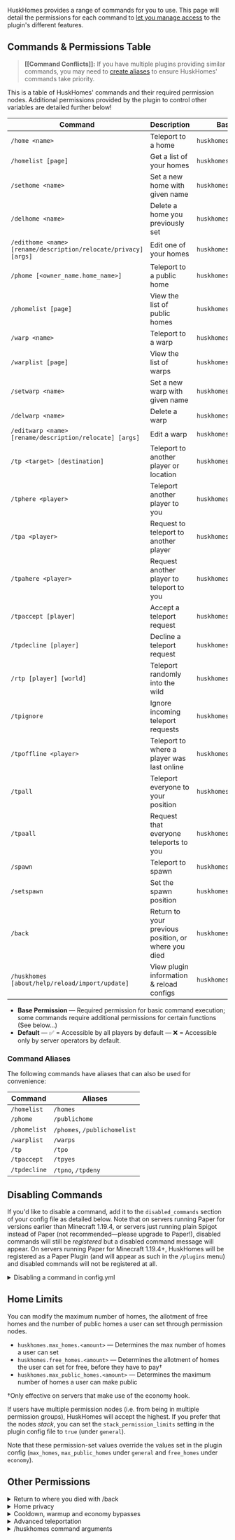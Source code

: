 HuskHomes provides a range of commands for you to use. This page will detail the permissions for each command to [let you manage access](managing-access) to the plugin's different features.

## Commands & Permissions Table
> **[[Command Conflicts]]:** If you have multiple plugins providing similar commands, you may need to [create aliases](command-conflicts) to ensure HuskHomes' commands take priority.

This is a table of HuskHomes' commands and their required permission nodes. Additional permissions provided by the plugin to control other variables are detailed further below!

| Command                                                         | Description                                         | Base Permission               | Default |
|-----------------------------------------------------------------|-----------------------------------------------------|-------------------------------|:-------:|
| `/home <name>`                                                  | Teleport to a home                                  | `huskhomes.command.home`      |    ✅    |
| `/homelist [page]`                                              | Get a list of your homes                            | `huskhomes.command.homelist`  |    ✅    |
| `/sethome <name>`                                               | Set a new home with given name                      | `huskhomes.command.sethome`   |    ✅    |
| `/delhome <name>`                                               | Delete a home you previously set                    | `huskhomes.command.delhome`   |    ✅    |
| `/edithome <name> [rename/description/relocate/privacy] [args]` | Edit one of your homes                              | `huskhomes.command.edithome`  |    ✅    |
| `/phome [<owner_name.home_name>]`                               | Teleport to a public home                           | `huskhomes.command.phome`     |    ✅    |
| `/phomelist [page]`                                             | View the list of public homes                       | `huskhomes.command.phomelist` |    ✅    |
| `/warp <name>`                                                  | Teleport to a warp                                  | `huskhomes.command.warp`      |    ✅    |
| `/warplist [page]`                                              | View the list of warps                              | `huskhomes.command.warplist`  |    ✅    |
| `/setwarp <name>`                                               | Set a new warp with given name                      | `huskhomes.command.setwarp`   |    ❌    |
| `/delwarp <name>`                                               | Delete a warp                                       | `huskhomes.command.delwarp`   |    ❌    |
| `/editwarp <name> [rename/description/relocate] [args]`         | Edit a warp                                         | `huskhomes.command.editwarp`  |    ❌    |
| `/tp <target> [destination]`                                    | Teleport to another player or location              | `huskhomes.command.tp`        |    ❌    |
| `/tphere <player>`                                              | Teleport another player to you                      | `huskhomes.command.tphere`    |    ❌    |
| `/tpa <player>`                                                 | Request to teleport to another player               | `huskhomes.command.tpa`       |    ✅    |
| `/tpahere <player>`                                             | Request another player to teleport to you           | `huskhomes.command.tpahere`   |    ✅    |
| `/tpaccept [player]`                                            | Accept a teleport request                           | `huskhomes.command.tpaccept`  |    ✅    |
| `/tpdecline [player]`                                           | Decline a teleport request                          | `huskhomes.command.tpdecline` |    ✅    |
| `/rtp [player] [world]`                                         | Teleport randomly into the wild                     | `huskhomes.command.rtp`       |    ✅    |
| `/tpignore`                                                     | Ignore incoming teleport requests                   | `huskhomes.command.tpignore`  |    ✅    |
| `/tpoffline <player>`                                           | Teleport to where a player was last online          | `huskhomes.command.tpoffline` |    ❌    |
| `/tpall`                                                        | Teleport everyone to your position                  | `huskhomes.command.tpall`     |    ❌    |
| `/tpaall`                                                       | Request that everyone teleports to you              | `huskhomes.command.tpaall`    |    ❌    |
| `/spawn`                                                        | Teleport to spawn                                   | `huskhomes.command.spawn`     |    ✅    |
| `/setspawn`                                                     | Set the spawn position                              | `huskhomes.command.setspawn`  |    ❌    |
| `/back`                                                         | Return to your previous position, or where you died | `huskhomes.command.back`      |    ✅    |
| `/huskhomes [about/help/reload/import/update]`                  | View plugin information & reload configs            | `huskhomes.command.huskhomes` |    ✅    |

* **Base Permission** &mdash; Required permission for basic command execution; some commands require additional permissions for certain functions (See below&hellip;)
* **Default** &mdash; ✅ = Accessible by all players by default &mdash; ❌ = Accessible only by server operators by default.

### Command Aliases
The following commands have aliases that can also be used for convenience:

| Command      | Aliases                      |
|--------------|------------------------------|
| `/homelist`  | `/homes`                     |
| `/phome`     | `/publichome`                |
| `/phomelist` | `/phomes`, `/publichomelist` |
| `/warplist`  | `/warps`                     |
| `/tp`        | `/tpo`                       |
| `/tpaccept`  | `/tpyes`                     |
| `/tpdecline` | `/tpno`, `/tpdeny`           |

## Disabling Commands

If you'd like to disable a command, add it to the `disabled_commands` section of your config file as detailed below. Note that on servers running Paper for versions earlier than Minecraft 1.19.4, or servers just running plain Spigot instead of Paper (not recommended&mdash;please upgrade to Paper!), disabled commands will still be _registered_ but a disabled command message will appear. On servers running Paper for Minecraft 1.19.4+, HuskHomes will be registered as a Paper Plugin (and will appear as such in the `/plugins` menu) and disabled commands will not be registered at all.

<details>
<summary>Disabling a command in config.yml</summary>

```yaml
# Disabled commands (e.g. ['/home', '/warp'] to disable /home and /warp)
disabled_commands: [ '/rtp' ]
```

</details>

## Home Limits
You can modify the maximum number of homes, the allotment of free homes and the number of public homes a user can set through permission nodes.

* `huskhomes.max_homes.<amount>` — Determines the max number of homes a user can set
* `huskhomes.free_homes.<amount>` — Determines the allotment of homes the user can set for free, before they have to pay&dagger;
* `huskhomes.max_public_homes.<amount>` — Determines the maximum number of homes a user can make public

&dagger;Only effective on servers that make use of the economy hook.

If users have multiple permission nodes (i.e. from being in multiple permission groups), HuskHomes will accept the highest. If you prefer that the nodes _stack_, you can set the `stack_permission_limits` setting in the plugin config file to `true` (under `general`).

Note that these permission-set values override the values set in the plugin config (`max_homes`, `max_public_homes` under `general` and `free_homes` under `economy`).

## Other Permissions

<details>
<summary>Return to where you died with /back</summary>

This permission controls whether users can return to where they died. Note that return by death must be enabled in the
config for this to work.

| Permission                     | Command | Description                           |
|--------------------------------|---------|---------------------------------------|
| `huskhomes.command.back.death` | `/back` | Use /back to return to where you died |
</details>

<details>
<summary>Home privacy</summary>

These permissions allow you to make a home public/private (toggling its privacy). There are also permissions that let you use, edit and delete homes that have not been set publicly.

| Permission                           | Command                                                                             | Description                                  |
|--------------------------------------|-------------------------------------------------------------------------------------|----------------------------------------------|
| `huskhomes.command.edithome.privacy` | `/edithome <name> privacy [public/private]`                                         | Modify the privacy of a home                 |
| `huskhomes.command.home.other`       | `/homelist <player> [page]`                                                         | View a list of a user's homes                |
| `huskhomes.command.home.other`       | `/home [<owner_name>.<home_name>]`                                                  | Teleport to a user's home, public or private |
| `huskhomes.command.edithome.other`   | `/edithome [<owner_name>.<home_name>] [rename/description/relocate/privacy] [args]` | Edit a user's home                           |
| `huskhomes.command.delhome.other`    | `/delhome [<owner_name>.<home_name>]`                                               | Delete a user's home                         |
</details>


<details>
<summary>Cooldown, warmup and economy bypasses</summary>

These permissions let you bypass teleportation warmup checks, rtp cooldown checks and economy checks

| Permission                         | Description                                |
|------------------------------------|--------------------------------------------|
| `huskhomes.bypass_teleport_warmup` | Bypass timed teleportation warmups&dagger; |
| `huskhomes.bypass_economy_checks`  | Bypass economy checks                      |
| `huskhomes.rtp.bypass_cooldown`    | Bypass the cooldown on /rtp&ddagger;       |

&dagger;This is not effective when the teleport warmup time is set `<= 0` in the config file.

&ddagger;This is not effective when the /rtp cooldown time is set `<= 0` in the config file.
</details>

<details>
<summary>Advanced teleportation</summary>

These permissions allow you to use /tp and /rtp to teleport other players remotely and to coordinates.

| Permission                         | Command                                     | Description                            |
|------------------------------------|---------------------------------------------|----------------------------------------|
| `huskhomes.command.tp.other`       | `/tp [player] [target] `                    | Teleport another player                |
| `huskhomes.command.tp.coordinates` | `/tp [player] <x> <y> <z> [world] [server]` | Teleport to a set of coordinates.      |
| `huskhomes.command.rtp.other`      | `/rtp [player] [world]`                     | Randomly teleport another player.      |
| `huskhomes.command.rtp.world`      | `/rtp [player] [world]`                     | Randomly teleport in a specific world. |
| `huskhomes.command.spawn.other`    | `/spawn [player]`                           | Teleport another player to spawn.      |
| `huskhomes.command.warp.other`     | `/warp [name] [player]`                     | Teleport another player to a warp.     |
</details>

<details>
<summary>/huskhomes command arguments</summary>

These permissions control what arguments of the /huskhomes command a user may use.

| Permission                           | Command                  | Description                                |
|--------------------------------------|--------------------------|--------------------------------------------|
| `huskhomes.command.huskhomes.help`   | `/huskhomes help [page]` | View a list of HuskHomes commands          |
| `huskhomes.command.huskhomes.about`  | `/huskhomes [about]`     | View the plugin about menu                 |
| `huskhomes.command.huskhomes.reload` | `/huskhomes reload`      | Reload the plugin config and message files |
| `huskhomes.command.huskhomes.update` | `/huskhomes update`      | Check for updates                          |
</details>